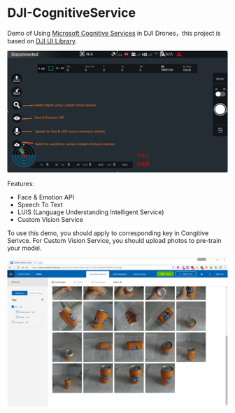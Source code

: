 # DJI-CognitiveService

Demo of Using [Microsoft Cognitive Services](https://azure.microsoft.com/en-us/services/cognitive-services/) in DJI Drones，this project is based on [DJI UI Library](https://github.com/dji-sdk/Mobile-UILibrary-Android).

![UI Screenshot](./art/dji1.png)

Features:

* Face & Emotion API
* Speech To Text
* LUIS (Language Understanding Intelligent Service)
* Custom Vision Service

To use this demo, you should apply to corresponding key in Congitive Serivce. For Custom Vision Service, you should upload photos to pre-train your model.

![Custom Vision Service Portal](./art/dji2.png)


